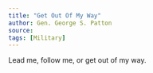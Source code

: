 ```yaml
---
title: "Get Out Of My Way"
author: Gen. George S. Patton
source:
tags: [Military]
---
```


Lead me, follow me, or get out of my way.
